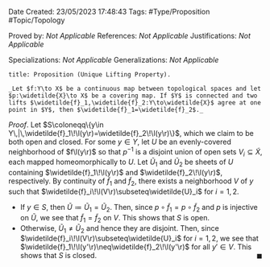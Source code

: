 <div class="topSpace"></div>

Date Created: 23/05/2023 17:48:43
Tags: #Type/Proposition #Topic/Topology

Proved by: _Not Applicable_
References: _Not Applicable_
Justifications: _Not Applicable_

Specializations: _Not Applicable_
Generalizations: _Not Applicable_

``` ad-Proposition
title: Proposition (Unique Lifting Property).

_Let $f:Y\to X$ be a continuous map between topological spaces and let $p:\widetilde{X}\to X$ be a covering map. If $Y$ is connected and two lifts $\widetilde{f}_1,\widetilde{f}_2:Y\to\widetilde{X}$ agree at one point in $Y$, then $\widetilde{f}_1=\widetilde{f}_2$._

```

_Proof_. Let $S\coloneqq\{y\in Y\,|\,\widetilde{f}_1\!\l(y\r)=\widetilde{f}_2\!\l(y\r)\}$, which we claim to be both open and closed. For some $y\in Y$, let $U$ be an evenly-covered neighborhood of $f\l(y\r)$ so that $p^{-1}$ is a disjoint union of open sets $V_i\subseteq\widetilde{X}$, each mapped homeomorphically to $U$. Let $\widetilde{U}_1$ and $\widetilde{U}_2$ be sheets of $U$ containing $\widetilde{f}_1\!\l(y\r)$ and $\widetilde{f}_2\!\l(y\r)$, respectively. By continuity of $\widetilde{f}_1$ and $\widetilde{f}_2$, there exists a neighborhood $V$ of $y$ such that $\widetilde{f}_i\!\l(V\r)\subseteq\widetilde{U}_i$ for $i=1,2$.
* If $y\in S$, then $\widetilde{U}\coloneqq\widetilde{U}_1=\widetilde{U}_2$. Then, since $p\circ\widetilde{f}_1=p\circ\widetilde{f}_2$ and $p$ is injective on $\widetilde{U}$, we see that $\widetilde{f}_1=\widetilde{f}_2$ on $V$. This shows that $S$ is open.
* Otherwise, $\widetilde{U}_1\neq\widetilde{U}_2$ and hence they are disjoint. Then, since $\widetilde{f}_i\!\l(V\r)\subseteq\widetilde{U}_i$ for $i=1,2$, we see that $\widetilde{f}_1\!\l(y'\r)\neq\widetilde{f}_2\!\l(y'\r)$ for all $y'\in V$. This shows that $S$ is closed.<span style="float:right;">$\blacksquare$</span>
